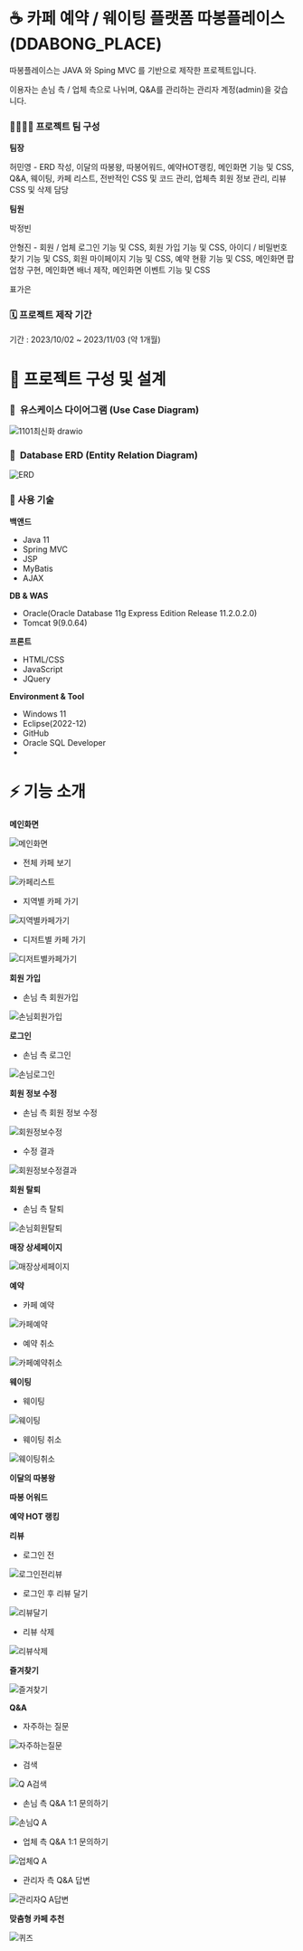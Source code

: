 # ☕ 카페 예약 / 웨이팅 플랫폼 따봉플레이스(DDABONG_PLACE)
따봉플레이스는 JAVA 와 Sping MVC 를 기반으로 제작한 프로젝트입니다.


이용자는 손님 측 / 업체 측으로 나뉘며, Q&A를 관리하는 관리자 계정(admin)을 갖습니다.


### 👨‍👩‍👧‍👦 프로젝트 팀 구성
**팀장**

허민영 - ERD 작성, 이달의 따봉왕, 따봉어워드, 예약HOT랭킹, 메인화면 기능 및 CSS, Q&A, 웨이팅, 카페 리스트, 전반적인 CSS 및 코드 관리, 업체측 회원 정보 관리, 리뷰 CSS 및 삭제 담당


**팀원**

박정빈

안형진 - 회원 / 업체 로그인 기능 및 CSS, 회원 가입 기능 및 CSS, 아이디 / 비밀번호 찾기 기능 및 CSS, 회원 마이페이지 기능 및 CSS, 예약 현황 기능 및 CSS, 메인화면 팝업창 구현, 메인화면 배너 제작, 메인화면 이벤트 기능 및 CSS

표가은

### 🗓️ 프로젝트 제작 기간
기간 : 2023/10/02 ~ 2023/11/03 (약 1개월)

# 📝 프로젝트 구성 및 설계

### 📌  유스케이스 다이어그램 (Use Case Diagram)

![1101최신화 drawio](https://github.com/Minyoung-Heo/ddabong_place/assets/104006894/b95f0d02-8f88-48a7-87fa-afa5cffc1e8a)

### 📌  Database ERD (Entity Relation Diagram)

![ERD](https://github.com/Minyoung-Heo/ddabong_place/assets/104006894/d1edd029-dad6-4a90-8149-80493df91f02)



### 📌 사용 기술

**백앤드**

- Java 11
- Spring MVC
- JSP
- MyBatis
- AJAX

**DB & WAS**

- Oracle(Oracle Database 11g Express Edition Release 11.2.0.2.0)
- Tomcat 9(9.0.64)

**프론트**

- HTML/CSS
- JavaScript
- JQuery

**Environment & Tool**

- Windows 11
- Eclipse(2022-12)
- GitHub
- Oracle SQL Developer
- 
# ⚡️ 기능 소개
**메인화면**

![메인화면](https://github.com/Minyoung-Heo/ddabong_place/assets/143155386/11c809e4-4457-4b8d-bacd-aa6563f70b9a)

- 전체 카페 보기


![카페리스트](https://github.com/Minyoung-Heo/ddabong_place/assets/143155386/bb586c83-f9fd-4ed0-aead-72842a64617f)


- 지역별 카페 가기


![지역별카페가기](https://github.com/Minyoung-Heo/ddabong_place/assets/143155386/3f31c847-a30e-477d-98a6-4de276354f11)


- 디저트별 카페 가기

![디저트별카페가기](https://github.com/Minyoung-Heo/ddabong_place/assets/143155386/d5979a3a-84f4-4096-93c9-2f8099a51bad)

**회원 가입**


- 손님 측 회원가입


![손님회원가입](https://github.com/Minyoung-Heo/ddabong_place/assets/143155386/e11e6f37-13dc-40d7-b757-d61aa6f9313d)


**로그인**


- 손님 측 로그인


![손님로그인](https://github.com/Minyoung-Heo/ddabong_place/assets/143155386/d1fafdf7-6010-4299-af64-0e3d23c89f0e)



**회원 정보 수정**


- 손님 측 회원 정보 수정

  
![회원정보수정](https://github.com/Minyoung-Heo/ddabong_place/assets/143155386/5260cead-c0e8-4cad-b8d3-a7bfbecb8436)

- 수정 결과


![회원정보수정결과](https://github.com/Minyoung-Heo/ddabong_place/assets/143155386/47040ed2-1d32-4ba4-98c1-61046c37a83e)


**회원 탈퇴**

- 손님 측 탈퇴

![손님회원탈퇴](https://github.com/Minyoung-Heo/ddabong_place/assets/143155386/802bf79d-b419-43d4-9442-6cb3d3442bc8)
  


**매장 상세페이지**


![매장상세페이지](https://github.com/Minyoung-Heo/ddabong_place/assets/143155386/d83a6407-20f2-47cc-8479-a982276fc4bc)



**예약**

- 카페 예약

![카페예약](https://github.com/Minyoung-Heo/ddabong_place/assets/143155386/a2a67b4f-c1f9-47c1-a312-46ffbf886f0d)


- 예약 취소


![카페예약취소](https://github.com/Minyoung-Heo/ddabong_place/assets/143155386/2bcaf458-7c4d-48f3-af69-26c0202b7da8)


**웨이팅**

- 웨이팅

![웨이팅](https://github.com/Minyoung-Heo/ddabong_place/assets/143155386/3aa80f73-e19d-414a-8ab5-cedc0f116680)

- 웨이팅 취소

![웨이팅취소](https://github.com/Minyoung-Heo/ddabong_place/assets/143155386/7bf133a3-5f67-4ff0-9a94-936db1934a14)



**이달의 따봉왕**


**따봉 어워드**


**예약 HOT 랭킹**


**리뷰**

- 로그인 전

![로그인전리뷰](https://github.com/Minyoung-Heo/ddabong_place/assets/143155386/3af75653-71c4-4442-9140-774a1dc8a52b)

- 로그인 후 리뷰 달기


![리뷰달기](https://github.com/Minyoung-Heo/ddabong_place/assets/143155386/e5a32e49-f09c-47d0-a7a8-68e5381455fb)


- 리뷰 삭제

![리뷰삭제](https://github.com/Minyoung-Heo/ddabong_place/assets/143155386/0719281b-2cdd-4390-802d-cac6c58182d6)



**즐겨찾기**

![즐겨찾기](https://github.com/Minyoung-Heo/ddabong_place/assets/143155386/973b2f7f-481a-44f4-b832-6562be3fd2dd)


**Q&A**

- 자주하는 질문

![자주하는질문](https://github.com/Minyoung-Heo/ddabong_place/assets/143155386/8cbd6128-e66a-4b9c-b755-009104baba53)



- 검색

  
![Q A검색](https://github.com/Minyoung-Heo/ddabong_place/assets/143155386/b733aca8-52b0-4102-bf68-8152e1231e13)


- 손님 측 Q&A 1:1 문의하기
  

![손님Q A](https://github.com/Minyoung-Heo/ddabong_place/assets/143155386/c889e080-606b-4879-89a6-d19aa23ea921)


- 업체 측 Q&A 1:1 문의하기
  
![업체Q A](https://github.com/Minyoung-Heo/ddabong_place/assets/143155386/869bb9eb-56aa-4611-96a8-4dedfac8b6e2)


- 관리자 측 Q&A 답변
  

![관리자Q A답변](https://github.com/Minyoung-Heo/ddabong_place/assets/143155386/54c26df6-5a92-40b6-8446-347be1254bd1)

**맞춤형 카페 추천**

![퀴즈](https://github.com/Minyoung-Heo/ddabong_place/assets/143155386/28f6391f-eb29-470d-86ca-463d254b51c7)


